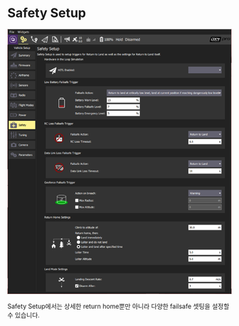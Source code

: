 # Safety Setup

![](../../assets/setup/PX4Safety.jpg)

Safety Setup에서는 상세한 return home뿐만 아니라 다양한 failsafe 셋팅을 설정할 수 있습니다.
